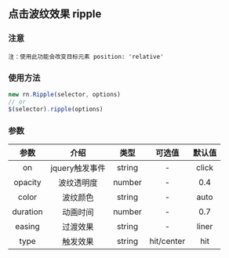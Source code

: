点击波纹效果 ripple
--------------------
### 注意

``注：使用此功能会改变目标元素 position: 'relative'``

### 使用方法

````javascript
new rn.Ripple(selector, options)
// or
$(selector).ripple(options)
````

### 参数

| 参数      |    介绍 | 类型  | 可选值 | 默认值 |
| :--: | :--:| :--:|:--:   | :--: |
| on  | jquery触发事件 |  string   | - | click |
| opacity  | 波纹透明度 |  number   | - | 0.4 |
| color  | 波纹颜色 |  string   | - | auto |
| duration  | 动画时间 |  number   | - | 0.7 |
| easing  | 过渡效果 |  string   | - | liner |
| type  | 触发效果 |  string   | hit/center | hit |
